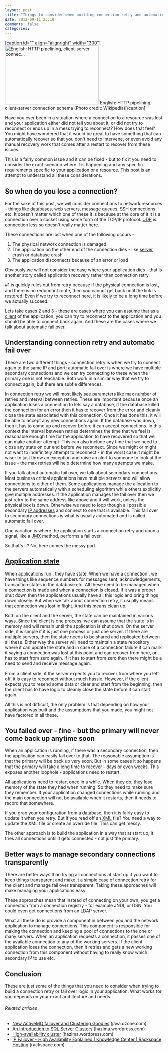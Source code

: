 ```yaml
---
layout: post
title: "Things to consider when building connection retry and automatic failover"
date: 2012-09-11 23:10
comments: false
categories:
---
```


[caption id="" align="alignright" width="300"]<a href="http://commons.wikipedia.org/wiki/File:HTTP_pipelining.svg" target="_blank"><img  title="English: HTTP pipelining, client-server connec..." src="http://upload.wikimedia.org/wikipedia/commons/thumb/f/fb/HTTP_pipelining.svg/300px-HTTP_pipelining.svg.png" alt="English: HTTP pipelining, client-server connec..." width="300" height="187" /></a> English: HTTP pipelining, client-server connection schema (Photo credit: Wikipedia)[/caption]

Have you ever been in a situation where a connection to a resource was lost and your application either did not tell you about it, or did not try to reconnect or ends up in a mess trying to reconnect? How does that feel? You might have wondered that it would be great to have something that can automatically recover so that you don't need to intervene, or even avoid any manual recovery work that comes after a restart to recover from these issues.

This is a fairly common issue and it can be fixed - but to fix it you need to consider the exact scenario where it is happening and any specific requirements specific to your application or a resource. This post is an attempt to understand all these considerations.

<!--more-->
<h2>So when do you lose a connection?</h2>
For the sake of this post, we will consider connections to network resources - things like <a  title="Database" href="http://en.wikipedia.org/wiki/Database" rel="wikipedia" target="_blank">databases</a>, web servers, message queues, <a  title="Secure Shell" href="http://en.wikipedia.org/wiki/Secure_Shell" rel="wikipedia" target="_blank">SSH</a> connections etc. It doesn't matter which one of these it is because at the core of it it is a connection over a socket using some form of the TCP/IP protocol. <a  title="User Datagram Protocol" href="http://en.wikipedia.org/wiki/User_Datagram_Protocol" rel="wikipedia" target="_blank">UDP</a> is connection less so doesn't really matter here.

These connections are lost when one of the following occurs -
<ol>
	<li>The physical network connection is damaged</li>
	<li>The application on the other end of the connection dies - like <a  title="Server (computing)" href="http://en.wikipedia.org/wiki/Server_%28computing%29" rel="wikipedia" target="_blank">server</a> crash or database crash</li>
	<li>The application disconnects because of an error or load</li>
</ol>
Obviously we will not consider the case where your application dies - that is another story called application recovery rather than connection retry.

#1 is quickly rules out from retry because if the physical connection is lost, and there is no redundant route, then you cannot get back until the link is restored. Even if we try to reconnect here, it is likely to be a long time before we actually succeed.

Lets take cases 2 and 3 - these are cases where you can assume that as a <a  title="Client (computing)" href="http://en.wikipedia.org/wiki/Client_%28computing%29" rel="wikipedia" target="_blank">client</a> of the application, you can try to reconnect to the application and you should be able to connect back again. And these are the cases where we talk about automatic <a  title="Failover" href="http://en.wikipedia.org/wiki/Failover" rel="wikipedia" target="_blank">fail over</a>.
<h2>Understanding connection retry and automatic fail over</h2>
These are two different things - connection retry is when we try to connect again to the same IP and port; automatic fail over is where we have multiple secondary connections and we can try connecting to these when the primary one is not reachable. Both work in a similar way that we try to connect again, but there are subtle differences.

In connection retry we will most likely see parameters like max number of retries and interval between retries. These are important because once an application loses a connection to lets say a database, if the database killed the connection for an error then it has to recover from the error and cleanly close the state associated with this connection. Once it has done this, it will be able to accept any new connections again. If the database was down, then it has to come up and recover before it can accept connections. In this context the interval between retries determines the time that we feel is reasonable enough time for the application to have recovered so that we can make another attempt. This can also include any time that we need to close any state on our end before we reconnect. Since we might or might not want to indefinitely attempt to reconnect - in the worst case it might be wiser to just throw an exception and raise an alert to someone to look at the issue - the max retries will help determine how many attempts we make.

If you talk about automatic fail over, we talk about secondary connections. Most business critical applications have multiple servers and will allow connections to either of them. Some applications manage the allocation to the servers automatically with a scheduling algorithm while others explicitly give multiple addresses. If the application manages the fail over then we just retry to the same address like above and it will work, unless the physical box is down. Otherwise we need to loop though all possible secondary <a  title="IP address" href="http://en.wikipedia.org/wiki/IP_address" rel="wikipedia" target="_blank">IP addresses</a> and connect to one that is available. This fail over to secondary connections is what is usually automated and is called automatic fail over.

One variation is where the application starts a connection retry and upon a signal, like a <a  title="Java Management Extensions" href="http://en.wikipedia.org/wiki/Java_Management_Extensions" rel="wikipedia" target="_blank">JMX</a> method, performs a fail over.

So that's it? No, here comes the messy part.
<h2><a  title="State (computer science)" href="http://en.wikipedia.org/wiki/State_%28computer_science%29" rel="wikipedia" target="_blank">Application state</a></h2>
When applications run , they have state. When we have a connection , we have things like sequence numbers for messages sent, acknowledgements, transaction states in the database etc. All these need to be managed when a connection is made and when a connection is closed. If it was a proper shut down then the applications usually have all this logic and bring things down closely. But when we talk about connection retry, it usually means that connection was lost in flight. And this means clean up.

Both on the client and the server, the state can be maintained in various ways. Since the client is one process, we can assume that the state is in memory and will remain until the application is shut down. On the server side, it is simple if it is just one process or just one server. If there are multiple servers, then the state needs to be shared and replicated between all these. Either way the server will need to maintain a state repository where it can update the state and in case of a connection failure it can mark it saying a connection was lost at this point and can recover from here, or has to start from zero again. If it has to start from zero then there might be a need to send and receive message again.

From a client side, if the server expects you to recover from where you left off, it is easy to reconnect without much hassle. However, if the client expects you to resend some data or clear and start from the beginning, then the client has to have logic to cleanly close the state before it can start again.

All this is not difficult, the only problem is that depending on how your application was built and the assumptions that you made, you might not have factored in all these.
<h2>You failed over - fine - but the primary will never come back up anytime soon</h2>
When an application is running, if there was a secondary connection, then the application can easily fail over to that. The reasonable assumption is that the primary will be back up very soon. But in some cases it so happens that the primary will take a long time to recover - days or even weeks. This exposes another loophole - applications need to restart.

All applications need to restart once in a while. When they do, they lose memory of the state they had when running. So they need to make sure they remember. If your application changed connections while running and the main connection will not be available when it restarts, then it needs to record that somewhere.

If you grab your configuration from a database, then it is fairly easy to update it when you retry. But if you read off an <a  title="XML" href="http://en.wikipedia.org/wiki/XML" rel="wikipedia" target="_blank">XML</a> file? You need a way to update the XML file or create an override file. This can get messy.

The other approach is to build the application in a way that at start up, it tries all connections until it gets connected - not just the primary.
<h2>Better ways to manage secondary connections transparently</h2>
There are better ways than trying all connections at start up if you want to keep things transparent and make it a simple case of connection retry for the client and manage fail over transparent. Taking these approaches will make managing your applications easy.

These approaches mean that instead of connecting on your own, you get a connection from a connection registry - for example JNDI, or DSN. You could even get connections from an LDAP server.

What all these do is provide a component in between you and the network application to manage connections. This component is responsible for making the connection and keeping a pool of connections to the one or many servers. When an application requests a connection, it passes one of the available connection to any of the working servers. If the client application loses the connection, then it retries and gets a new working connection from this component without having to really know which secondary IP to use etc.
<h2>Conclusion</h2>
These are just some of the things that you need to consider when trying to build a connection retry or fail over logic in your application. What works for you depends on your exact architecture and needs.
<h6 class="zemanta-related-title" style="font-size:1em;">Related articles</h6>
<ul class="zemanta-article-ul">
	<li class="zemanta-article-ul-li"><a href="http://java.dzone.com/articles/new-activemq-failover-and" target="_blank">New ActiveMQ failover and Clustering Goodies</a> (java.dzone.com)</li>
	<li class="zemanta-article-ul-li"><a href="http://hazima.wordpress.com/2012/09/04/an-introduction-to-sql-server-clusters/" target="_blank">An Introduction to SQL Server Clusters</a> (hazima.wordpress.com)</li>
	<li class="zemanta-article-ul-li"><a href="http://hazima.wordpress.com/2012/09/04/high-availability-cluster/" target="_blank">High-availability cluster</a> (hazima.wordpress.com)</li>
	<li class="zemanta-article-ul-li"><a href="http://www.rackspace.com/knowledge_center/article/ip-failover-high-availability-explained" target="_blank">IP Failover - High Availability Explained | Knowledge Center | Rackspace Hosting</a> (rackspace.com)</li>
</ul>
